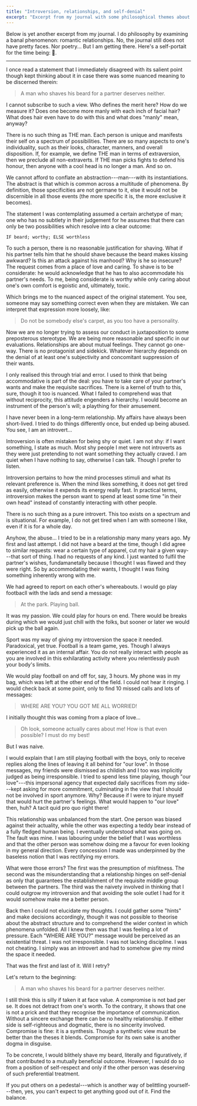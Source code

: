 ```yaml
---
title: "Introversion, relationships, and self-denial"
excerpt: "Excerpt from my journal with some philosophical themes about self-denial in relationships."
---
```


Below is yet another excerpt from my journal.  I do philosophy by
examining a banal phenomenon: romantic relationships.  No, the journal
still does not have pretty faces.  Nor poetry...  But I am getting
there.  Here's a self-portait for the time being: 👺.

* * *

I once read a statement that I immediately disagreed with its salient
point though kept thinking about it in case there was some nuanced
meaning to be discerned therein:

> A man who shaves his beard for a partner deserves neither.

I cannot subscribe to such a view.  Who defines the merit here?  How do
we measure it?  Does one become more manly with each inch of facial
hair?  What does hair even have to do with this and what does "manly"
mean, anyway?

There is no such thing as THE man.  Each person is unique and manifests
their self on a spectrum of possibilities.  There are so many aspects to
one's individuality, such as their looks, character, manners, and
overall disposition.  If, for example, we define THE man in terms of
extraversion, then we preclude all non-extraverts.  If THE man picks
fights to defend his honour, then anyone with a cool head is no longer a
man.  And so on.

We cannot afford to conflate an abstraction---man---with its
instantiations.  The abstract is that which is common across a multitude
of phenomena.  By definition, those specificities are not germane to it,
else it would not be discernible in all those events (the more specific
it is, the more exclusive it becomes).

The statement I was contemplating assumed a certain archetype of man;
one who has no subtlety in their judgement for he assumes that there can
only be two possibilities which resolve into a clear outcome:

```
IF beard; worthy; ELSE worthless
```

To such a person, there is no reasonable justification for shaving.
What if his partner tells him that he should shave because the beard
makes kissing awkward?  Is this an attack against his manhood?  Why is
he so insecure?  The request comes from a place of love and caring.  To
shave is to be considerate: he would acknowledge that he has to also
accommodate his partner's needs.  To me, being considerate is worthy
while only caring about one's own comfort is egoistic and, ultimately,
toxic.

Which brings me to the nuanced aspect of the original statement.  You
see, someone may say something correct even when they are mistaken.  We
can interpret that expression more loosely, like:

> Do not be somebody else's carpet, as you too have a personality.

Now we are no longer trying to assess our conduct in juxtaposition to
some preposterous stereotype.  We are being more reasonable and specific
in our evaluations.  Relationships are about mutual feelings.  They
cannot go one-way.  There is no protagonist and sidekick.  Whatever
hierarchy depends on the denial of at least one's subjectivity and
concomitant suppression of their wants.

I only realised this through trial and error.  I used to think that
being accommodative is part of the deal: you have to take care of your
partner's wants and make the requisite sacrifices.  There is a kernel of
truth to this, sure, though it too is nuanced.  What I failed to
comprehend was that without reciprocity, this attitude engenders a
hierarchy.  I would become an instrument of the person's will; a
plaything for their amusement.

I have never been in a long-term relationship.  My affairs have always
been short-lived.  I tried to do things differently once, but ended up
being abused.  You see, I am an introvert...

Introversion is often mistaken for being shy or quiet.  I am not shy: if
I want something, I state as much.  Most shy people I met were not
introverts as they were just pretending to not want something they
actually craved.  I am quiet when I have nothing to say, otherwise I can
talk.  Though I prefer to listen.

Introversion pertains to how the mind processes stimuli and what its
relevant preference is.  When the mind likes something, it does not get
tired as easily, otherwise it expends its energy really fast.  In
practical terms, introversion makes the person want to spend at least
some time "in their own head" instead of constantly interacting with
other people.

There is no such thing as a pure introvert.  This too exists on a
spectrum and is situational.  For example, I do not get tired when I am
with someone I like, even if it is for a whole day.

Anyhow, the abuse...  I tried to be in a relationship many many years
ago.  My first and last attempt.  I did not have a beard at the time,
though I did agree to similar requests: wear a certain type of apparel,
cut my hair a given way---that sort of thing.  I had no requests of any
kind.  I just wanted to fulfil the partner's wishes, fundamanetally
because I thought I was flawed and they were right.  So by accommodating
their wants, I thought I was fixing something inherently wrong with me.

We had agreed to report on each other's whereabouts.  I would go play
footbacll with the lads and send a message:

> At the park.  Playing ball.

It was my passion.  We could play for hours on end.  There would be
breaks during which we would just chill with the folks, but sooner or
later we would pick up the ball again.

Sport was my way of giving my introversion the space it needed.
Paradoxical, yet true.  Football is a team game, yes.  Though I always
experienced it as an internal affair.  You do not really interact with
people as you are involved in this exhilarating activity where you
relentlessly push your body's limits.

We would play football on and off for, say, 3 hours.  My phone was in my
bag, which was left at the other end of the field.  I could not hear it
ringing.  I would check back at some point, only to find 10 missed calls
and lots of messages:

> WHERE ARE YOU?  YOU GOT ME ALL WORRIED!

I initially thought this was coming from a place of love...

> Oh look, someone actually cares about me!  How is that even possible?
> I must do my best!

But I was naive.

I would explain that I am still playing football with the boys, only to
receive replies along the lines of leaving it all behind for "our love".
In those messages, my friends were dismissed as childish and I too was
implicitly judged as being irresponsible.  I tried to spend less time
playing, though "our love"---this impersonal agency that expected daily
sacrifices from my side---kept asking for more commitment, culminating
in the view that I should not be involved in sport anymore.  Why?
Because if I were to injure myself that would hurt the partner's
feelings.  What would happen to "our love" then, huh?  A tacit quid pro
quo right there!

This relationship was unbalanced from the start.  One person was biased
against their actuality, while the other was expecting a teddy bear
instead of a fully fledged human being.  I eventually understood what
was going on.  The fault was mine.  I was labouring under the belief
that I was worthless and that the other person was somehow doing me a
favour for even looking in my general direction.  Every concession I
made was underpinned by the baseless notion that I was rectifying my
errors.

What were those errors?  The first was the presumption of misfitness.
The second was the misunderstanding that a relationship hinges on
self-denial as only that guarantees the establishment of the requisite
middle group between the partners.  The third was the naivety involved
in thinking that I could outgrow my introversion and that avoiding the
sole outlet I had for it would somehow make me a better person.

Back then I could not elucidate my thoughts.  I could gather some
"hints" and make decisions accordingly, though it was not possible to
theorise about the abstract structure and to comprehend the wider
context in which phenomena unfolded.  All I knew then was that I was
feeling a lot of pressure.  Each "WHERE ARE YOU?" message would be
perceived as an existential threat.  I was not irresponsible.  I was not
lacking discipline.  I was not cheating.  I simply was an introvert and
had to somehow give my mind the space it needed.

That was the first and last of it.  Will I retry?

Let's return to the beginning:

> A man who shaves his beard for a partner deserves neither.

I still think this is silly if taken it at face value.  A compromise is
not bad per se.  It does not detract from one's worth.  To the contrary,
it shows that one is not a prick and that they recognise the importance
of communication.  Without a sincere exchange there can be no healthy
relationship.  If either side is self-righteous and dogmatic, there is
no sincerity involved.  Compromise is fine: it is a synthesis.  Though a
synthetic view must be better than the theses it blends.  Compromise for
its own sake is another dogma in disguise.

To be concrete, I would blithely shave my beard, literally and
figuratively, if that contributed to a mutually beneficial outcome.
However, I would do so from a position of self-respect and only if the
other person was deserving of such preferential treatment.

If you put others on a pedestal---which is another way of belittling
yourself---then, yes, you can't expect to get anything good out of it.
Find the balance.
